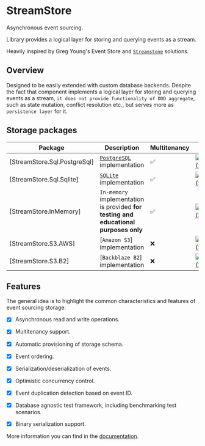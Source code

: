 # StreamStore

Asynchronous event sourcing.

Library provides a logical layer for storing and querying events as a stream.

Heavily inspired by Greg Young's Event Store and [`Streamstone`](https://github.com/yevhen/Streamstone) solutions.

## Overview

Designed to be easily extended with custom database backends.
Despite the fact that component implements a logical layer for storing and querying events as a stream,
 `it does not provide functionality of DDD aggregate`, such as state mutation, conflict resolution etc., but serves more as `persistence layer`  for it.

## Storage packages

  | Package                | Description                                                                            |        Multitenancy        |  Package   |
  | ---------------------------- | ------------------------------------------------------------------------------------ | ----------------- | --------------------------------------------------------------------------------------------------------------------------------------------------------- |
  | [StreamStore.Sql.PostgreSql] | [`PostgreSQL`](https://www.postgresql.org/) implementation | :white_check_mark: | [![NuGet version (StreamStore.Sql.PostgreSql)](https://img.shields.io/nuget/v/StreamStore.Sql.PostgreSql.svg?style=flat-square)](https://www.nuget.org/packages/StreamStore.Sql.PostgreSql/)
  | [StreamStore.Sql.Sqlite]     | [`SQLite`](https://www.sqlite.org/index.html) implementation | :white_check_mark: | [![NuGet version (StreamStore.Sql.Sqlite)](https://img.shields.io/nuget/v/StreamStore.Sql.Sqlite.svg?style=flat-square)](https://www.nuget.org/packages/StreamStore.Sql.Sqlite/)
  | [StreamStore.InMemory]       | `In-memory` implementation is provided **for testing and educational purposes only** | :white_check_mark: | [![NuGet version (StreamStore.InMemory)](https://img.shields.io/nuget/v/StreamStore.InMemory.svg?style=flat-square)](https://www.nuget.org/packages/StreamStore.InMemory/) |
  | [StreamStore.S3.AWS]         | [`Amazon S3`] implementation                                                         | :x: |[![NuGet version (StreamStore.S3.AWS)](https://img.shields.io/nuget/v/StreamStore.S3.AWS.svg?style=flat-square)](https://www.nuget.org/packages/StreamStore.S3.AWS/)       |
  | [StreamStore.S3.B2]          | [`Backblaze B2`] implementation                                                      | :x: |[![NuGet version (StreamStore.S3.B2)](https://img.shields.io/nuget/v/StreamStore.S3.B2.svg?style=flat-square)](https://www.nuget.org/packages/StreamStore.S3.B2/)          |

## Features

The general idea is to highlight the common characteristics and features of event sourcing storage:

- [x] Asynchronous read and write operations.
- [x] Multitenancy support.
- [x] Automatic provisioning of storage schema.
- [x] Event ordering.
- [x] Serialization/deserialization of events.
- [x] Optimistic concurrency control.
- [x] Event duplication detection based on event ID.
- [x] Database agnostic test framework, including benchmarking test scenarios.
- [x] Binary serialization support.


More information you can find in the [documentation](https://github.com/kostiantyn-matsebora/streamstore).
